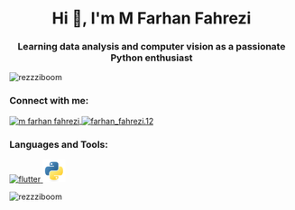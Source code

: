 <h1 align="center">Hi 👋, I'm M Farhan Fahrezi</h1>
<h3 align="center">Learning data analysis and computer vision as a passionate Python enthusiast</h3>

<p align="left">
  <img src="https://komarev.com/ghpvc/?username=rezzziboom&label=Profile%20views&color=0e75b6&style=flat" alt="rezzziboom" />
</p>

<h3 align="left">Connect with me:</h3>
<p align="left">
  <a href="https://linkedin.com/in/mfarhanfahrezi" target="blank">
    <img align="center" src="https://raw.githubusercontent.com/rahuldkjain/github-profile-readme-generator/master/src/images/icons/Social/linked-in-alt.svg" alt="m farhan fahrezi" height="30" width="40" />
  </a>
  <a href="https://instagram.com/farhan_fahrezi.12" target="blank">
    <img align="center" src="https://raw.githubusercontent.com/rahuldkjain/github-profile-readme-generator/master/src/images/icons/Social/instagram.svg" alt="farhan_fahrezi.12" height="30" width="40" />
  </a>
</p>

<h3 align="left">Languages and Tools:</h3>
<p align="left">
  <a href="https://flutter.dev" target="_blank" rel="noreferrer">
    <img src="https://www.vectorlogo.zone/logos/flutterio/flutterio-icon.svg" alt="flutter" width="40" height="40"/>
  </a>
  <a href="https://www.python.org" target="_blank" rel="noreferrer">
    <img src="https://raw.githubusercontent.com/devicons/devicon/master/icons/python/python-original.svg" alt="python" width="40" height="40"/>
  </a>
</p>

<p>
  <img align="left" src="https://github-readme-stats.vercel.app/api/top-langs?username=rezzziboom&show_icons=true&locale=en&layout=compact" alt="rezzziboom" />
</p>

<p>&nbsp;
  <img align="center" src="https://github-readme-stats.vercel.app/api?username=rezzziboom&show_icons=true&locale=en" alt="rezzzibo_
